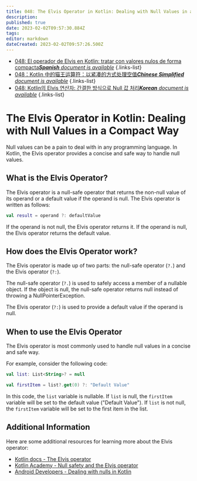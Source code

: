 ```yaml
---
title: 048: The Elvis Operator in Kotlin: Dealing with Null Values in a Compact Way
description: 
published: true
date: 2023-02-02T09:57:30.884Z
tags: 
editor: markdown
dateCreated: 2023-02-02T09:57:26.500Z
---
```


- [048: El operador de Elvis en Kotlin: tratar con valores nulos de forma compacta***Spanish** document is available*](/es/Knowledge-base/Kotlin/Learning/048-the-elvis-operator-in-kotlin-dealing-with-null-values-in-a-compact-way)
{.links-list}
- [048：Kotlin 中的猫王运算符：以紧凑的方式处理空值***Chinese Simplified** document is available*](/zh/Knowledge-base/Kotlin/Learning/048-the-elvis-operator-in-kotlin-dealing-with-null-values-in-a-compact-way)
{.links-list}
- [048: Kotlin의 Elvis 연산자: 간결한 방식으로 Null 값 처리***Korean** document is available*](/ko/Knowledge-base/Kotlin/Learning/048-the-elvis-operator-in-kotlin-dealing-with-null-values-in-a-compact-way)
{.links-list}


# The Elvis Operator in Kotlin: Dealing with Null Values in a Compact Way

Null values can be a pain to deal with in any programming language. In Kotlin, the Elvis operator provides a concise and safe way to handle null values.

## What is the Elvis Operator?

The Elvis operator is a null-safe operator that returns the non-null value of its operand or a default value if the operand is null. The Elvis operator is written as follows:

```kotlin
val result = operand ?: defaultValue
```

If the operand is not null, the Elvis operator returns it. If the operand is null, the Elvis operator returns the default value.

## How does the Elvis Operator work?

The Elvis operator is made up of two parts: the null-safe operator (`?.`) and the Elvis operator (`?:`).

The null-safe operator (`?.`) is used to safely access a member of a nullable object. If the object is null, the null-safe operator returns null instead of throwing a NullPointerException.

The Elvis operator (`?:`) is used to provide a default value if the operand is null.

## When to use the Elvis Operator

The Elvis operator is most commonly used to handle null values in a concise and safe way.

For example, consider the following code:

```kotlin
val list: List<String>? = null

val firstItem = list?.get(0) ?: "Default Value"
```

In this code, the `list` variable is nullable. If `list` is null, the `firstItem` variable will be set to the default value ("Default Value"). If `list` is not null, the `firstItem` variable will be set to the first item in the list.

## Additional Information

Here are some additional resources for learning more about the Elvis operator:

- [Kotlin docs - The Elvis operator](https://kotlinlang.org/docs/reference/null-safety.html#the-elvis-operator)
- [Kotlin Academy - Null safety and the Elvis operator](https://kotlinacademy.com/kotlin-null-safety-elvis-operator/)
- [Android Developers - Dealing with nulls in Kotlin](https://developer.android.com/kotlin/null-safety)